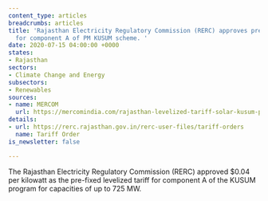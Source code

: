 ```yaml
---
content_type: articles
breadcrumbs: articles
title: 'Rajasthan Electricity Regulatory Commission (RERC) approves pre-fixed tariff
  for component A of PM KUSUM scheme. '
date: 2020-07-15 04:00:00 +0000
states:
- Rajasthan
sectors:
- Climate Change and Energy
subsectors:
- Renewables
sources:
- name: MERCOM
  url: https://mercomindia.com/rajasthan-levelized-tariff-solar-kusum-program/
details:
- url: https://rerc.rajasthan.gov.in/rerc-user-files/tariff-orders
  name: Tariff Order
is_newsletter: false

---
```

The Rajasthan Electricity Regulatory Commission (RERC) approved $0.04 per kilowatt as the pre-fixed levelized tariff for component A of the KUSUM program for capacities of up to 725 MW.
